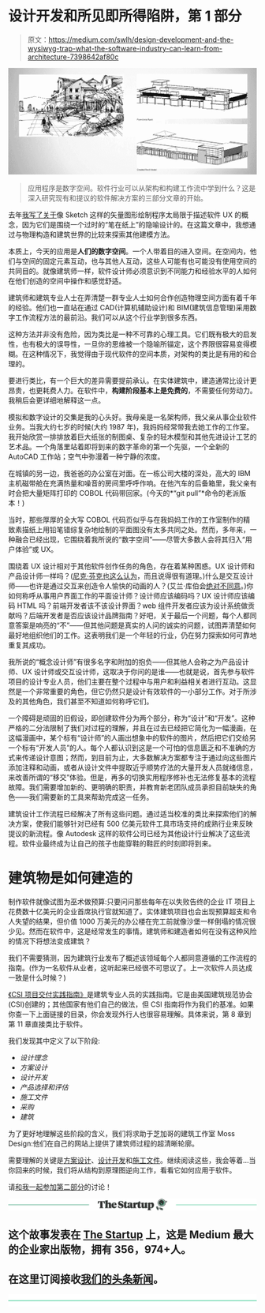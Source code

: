 # 设计开发和所见即所得陷阱，第 1 部分

> 原文：<https://medium.com/swlh/design-development-and-the-wysiwyg-trap-what-the-software-industry-can-learn-from-architecture-7398642af80c>

![](img/59a37ac839760be4f1aae8a3c1bb8b18.png)

> 应用程序是数字空间。软件行业可以从架构和构建工作流中学到什么？这是深入研究现有和提议的软件解决方案的三部分文章的开始。

去年[我写了关于](/swlh/sketch-is-not-a-ux-design-tool-e819e55e7f54)像 Sketch 这样的矢量图形绘制程序太局限于描述软件 UX 的概念，因为它们是围绕一个过时的“笔在纸上”的隐喻设计的。在这篇文章中，我想通过与物理构造和建筑世界的比较来探索其他建模方法。

本质上，今天的应用是**人们的数字空间**。一个人带着目的进入空间。在空间内，他们与空间的固定元素互动，也与其他人互动，这些人可能有也可能没有使用空间的共同目的。就像建筑师一样，软件设计师必须意识到不同能力和经验水平的人如何在他们创造的空间中操作和感觉舒适。

建筑师和建筑专业人士在弄清楚一群专业人士如何合作创造物理空间方面有着千年的经验。他们也一直站在通过 CAD(计算机辅助设计)和 BIM(建筑信息管理)采用数字工作流程方法的最前沿。我们可以从这个行业学到很多东西。

这种方法并非没有危险，因为类比是一种不可靠的心理工具。它们既有极大的启发性，也有极大的误导性，一旦你的思维被一个隐喻所锚定，这个界限很容易变得模糊。在这种情况下，我觉得由于现代软件的空间本质，对架构的类比是有用的和合理的。

要进行类比，有一个巨大的差异需要提前承认。在实体建筑中，建造通常比设计更昂贵，也更耗费人力。在软件中，**构建阶段基本上是免费的**，不需要任何劳动力。我稍后会更详细地解释这一点。

模拟和数字设计的交集是我的心头好。我母亲是一名架构师，我父亲从事企业软件业务。当我大约七岁的时候(大约 1987 年)，我妈妈经常带我去她工作的工作室。我开始欣赏一排排放着巨大纸张的制图桌、复杂的轻木模型和其他先进设计工艺的艺术品。一个角落里站着即将到来的数字革命的第一个先驱，一个全新的 AutoCAD 工作站；空气中弥漫着一种宁静的浓度。

在城镇的另一边，我爸爸的办公室在对面。在一栋公司大楼的深处，高大的 IBM 主机磁带舱在充满热量和噪音的房间里呼呼作响。在他汽车的后备箱里，我父亲有时会把大量矩阵打印的 COBOL 代码带回家。(今天的*“git pull”*命令的老派版本！)

当时，那些厚厚的全大写 COBOL 代码页似乎与在我妈妈工作的工作室制作的精致素描纸上用铅笔错综复杂地绘制的平面图没有太多共同之处。然而，多年来，一种融合已经出现，它围绕着我所说的“数字空间”——尽管大多数人会将其归入“用户体验”或 UX。

围绕着 UX 设计相对于其他软件创作任务的角色，存在着某种困惑。UX 设计师和产品设计师一样吗？([尼克·芬克也这么认为](https://twitter.com/nickf/status/1006540893132709888)，而且说得很有道理。)什么是交互设计师——也许是通过交互来创造令人愉快的动画的人？(艾兰·库伯会[绝对不同意](/@MrAlanCooper/the-endless-battle-575f4282ffe5)。)你如何称呼从事用户界面工作的平面设计师？设计师应该编码吗？UX 设计师应该编码 HTML 吗？前端开发者该不该设计界面？web 组件开发者应该为设计系统做贡献吗？后端开发者是否应该设计品牌指南？好吧，关于最后一个问题，每个人都同意答案是响亮的“不”——但其他问题是真实的人问的诚实的问题，试图弄清楚如何最好地组织他们的工作。这表明我们是一个年轻的行业，仍在努力探索如何可靠地重复其成功。

我所说的“概念设计师”有很多名字和附加的抱负——但其他人会称之为产品设计师、UX 设计师或交互设计师，这取决于你问的是谁——也就是说，首先参与软件项目的设计专业人员，他们主要在整个过程中与用户和利益相关者进行互动。这显然是一个非常重要的角色，但它仍然只是设计有效软件的一小部分工作。对于所涉及的其他角色，我们甚至不知道如何称呼它们。

一个障碍是顽固的旧假设，即创建软件分为两个部分，称为“设计”和“开发”。这种严格的二分法限制了我们对过程的理解，并且在过去已经把它简化为一幅漫画，在这幅漫画中，某个标有“设计师”的人画出想象中的软件的图片，然后把它们交给另一个标有“开发人员”的人。每个人都认识到这是一个可怕的信息匮乏和不准确的方式来传递设计意图；然而，到目前为止，大多数解决方案都专注于通过向这些图片添加注释和动画，或者从设计文件中提取近乎顺势疗法的大量开发人员就绪信息，来改善所谓的“移交”体验。但是，再多的切换实用程序修补也无法修复基本的流程故障。我们需要增加新的、更明确的职责，并教育新老团队成员承担目前缺失的角色——我们需要新的工具来帮助完成这一任务。

建筑设计工作流程已经解决了所有这些问题。通过适当校准的类比来探索他们的解决方案，使我们能够针对已经有 500 亿美元软件工具市场支持的成熟行业来反映提议的新流程。像 Autodesk 这样的软件公司已经为其他设计行业解决了这些流程。软件业最终成为让自己的孩子也能穿鞋的鞋匠的时刻即将到来。

# 建筑物是如何建造的

制作软件就像试图为巫术做预算:只要问问那些每年在以失败告终的企业 IT 项目上花费数十亿美元的企业首席执行官就知道了。实体建筑项目也会出现预算超支和令人失望的结果，但价值 1000 万美元的办公楼在完工前就像沙堡一样倒塌的情况很少见。然而在软件中，这是经常发生的事情。建筑师和建造者如何在没有这种风险的情况下将想法变成建筑？

我们不需要猜测，因为建筑行业发布了概述该领域每个人都同意遵循的工作流程的指南。(作为一名软件从业者，这听起来已经很不可思议了。上一次软件人员达成一致是什么时候？)

[《CSI 项目交付实践指南》](https://www.wiley.com/en-us/The+CSI+Project+Delivery+Practice+Guide-p-9780470635193)是建筑专业人员的实践指南。它是由美国建筑规范协会(CSI)创建的；其他国家有他们自己的做法，但 CSI 指南将作为我们的基准。如果你查一下上面链接的目录，你会发现外行人也很容易理解。具体来说，第 8 章到第 11 章直接类比于软件。

我们发现其中定义了以下阶段:

*   *设计理念*
*   *方案设计*
*   *设计开发*
*   *产品选择和评估*
*   *施工文件*
*   *采购*
*   *建筑*

为了更好地理解这些阶段的含义，我们将求助于芝加哥的建筑工作室 Moss Design:他们在自己的网站上提供了建筑师过程的超清晰轮廓。

需要理解的关键是[方案设计](http://moss-design.com/schematic-design/)、[设计开发](http://moss-design.com/design-development/)和[施工文件](http://moss-design.com/construction-documents/)。继续阅读这些，我会等着…当你回来的时候，我们将从结构到原理图逆向工作，看看它如何应用于软件。

请[和我一起参加第二部分](/@pauli/design-development-and-the-wysiwyg-trap-part-2-construction-and-design-development-6a5d243ef86)的讨论！

[![](img/308a8d84fb9b2fab43d66c117fcc4bb4.png)](https://medium.com/swlh)

## 这个故事发表在 [The Startup](https://medium.com/swlh) 上，这是 Medium 最大的企业家出版物，拥有 356，974+人。

## 在这里订阅接收[我们的头条新闻](http://growthsupply.com/the-startup-newsletter/)。

[![](img/b0164736ea17a63403e660de5dedf91a.png)](https://medium.com/swlh)